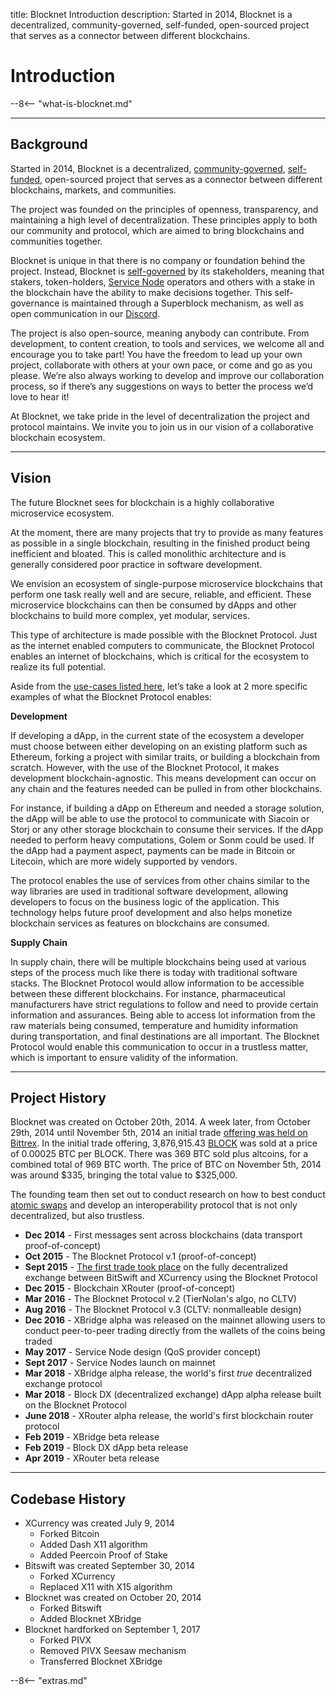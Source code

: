 title: Blocknet Introduction
description: Started in 2014, Blocknet is a decentralized, community-governed, self-funded, open-sourced project that serves as a connector between different blockchains.


# Introduction
--8<-- "what-is-blocknet.md"

---

## Background
Started in 2014, Blocknet is a decentralized, [community-governed](/governance/introduction), [self-funded](/governance/introduction#superblock), open-sourced project that serves as a connector between different blockchains, markets, and communities. 

The project was founded on the principles of openness, transparency, and maintaining a high level of decentralization. These principles apply to both our community and protocol, which are aimed to bring blockchains and communities together.

Blocknet is unique in that there is no company or foundation behind the project. Instead, Blocknet is [self-governed](/governance/introduction) by its stakeholders, meaning that stakers, token-holders, [Service Node](/service-nodes/introduction) operators and others with a stake in the blockchain have the ability to make decisions together. This self-governance is maintained through a Superblock mechanism, as well as open communication in our [Discord](https://discord.gg/2e6s7H8). 

The project is also open-source, meaning anybody can contribute. From development, to content creation, to tools and services, we welcome all and encourage you to take part! You have the freedom to lead up your own project, collaborate with others at your own pace, or come and go as you please. We’re also always working to develop and improve our collaboration process, so if there’s any suggestions on ways to better the process we’d love to hear it!

At Blocknet, we take pride in the level of decentralization the project and protocol maintains. We invite you to join us in our vision of a collaborative blockchain ecosystem.

<!-- ---

## Purpose 
- connect blockchains to basically create an internet of blockchains
- future-proof development
- remove overhead like an isp does

-->

---

## Vision
The future Blocknet sees for blockchain is a highly collaborative microservice ecosystem.

At the moment, there are many projects that try to provide as many features as possible in a single blockchain, resulting in the finished product being inefficient and bloated. This is called monolithic architecture and is generally considered poor practice in software development. 

We envision an ecosystem of single-purpose microservice blockchains that perform one task really well and are secure, reliable, and efficient. These microservice blockchains can then be consumed by dApps and other blockchains to build more complex, yet modular, services.

This type of architecture is made possible with the Blocknet Protocol. Just as the internet enabled computers to communicate, the Blocknet Protocol enables an internet of blockchains, which is critical for the ecosystem to realize its full potential.

Aside from the [use-cases listed here](/project/blocknet-whitepaper.pdf#page=37), let’s take a look at 2 more specific examples of what the Blocknet Protocol enables:

**Development**

If developing a dApp, in the current state of the ecosystem a developer must choose between either developing on an existing platform such as Ethereum, forking a project with similar traits, or building a blockchain from scratch. However, with the use of the Blocknet Protocol, it makes development blockchain-agnostic. This means development can occur on any chain and the features needed can be pulled in from other blockchains. 

For instance, if building a dApp on Ethereum and needed a storage solution, the dApp will be able to use the protocol to communicate with Siacoin or Storj or any other storage blockchain to consume their services. If the dApp needed to perform heavy computations, Golem or Sonm could be used. If the dApp had a payment aspect, payments can be made in Bitcoin or Litecoin, which are more widely supported by vendors.

The protocol enables the use of services from other chains similar to the way libraries are used in traditional software development, allowing developers to focus on the business logic of the application. This technology helps future proof development and also helps monetize blockchain services as features on blockchains are consumed.

**Supply Chain**

In supply chain, there will be multiple blockchains being used at various steps of the process much like there is today with traditional software stacks. The Blocknet Protocol would allow information to be accessible between these different blockchains. For instance, pharmaceutical manufacturers have strict regulations to follow and need to provide certain information and assurances. Being able to access lot information from the raw materials being consumed, temperature and humidity information during transportation, and final destinations are all important. The Blocknet Protocol would enable this communication to occur in a trustless matter, which is important to ensure validity of the information.

---

## Project History
Blocknet was created on October 20th, 2014. A week later, from October 29th, 2014 until November 5th, 2014 an initial trade [offering was held on Bittrex](http://digitalmoneytimes.com/blocknet-ito-token-sale-is-a-success-sale-numbers-revealed/). In the initial trade offering, 3,876,915.43 [BLOCK](/blockchain/introduction) was sold at a price of 0.00025 BTC per BLOCK. There was 369 BTC sold plus altcoins, for a combined total of 969 BTC worth. The price of BTC on November 5th, 2014 was around $335, bringing the total value to $325,000.

The founding team then set out to conduct research on how to best conduct [atomic swaps](https://en.bitcoin.it/wiki/Atomic_swap) and develop an interoperability protocol that is not only decentralized, but also trustless. 

* __Dec 2014__ - First messages sent across blockchains (data transport proof-of-concept)
* __Oct 2015__ - The Blocknet Protocol v.1 (proof-of-concept)
* __Sept 2015__ - [The first trade took place](https://twitter.com/The_Blocknet/status/643427142328549376) on the fully decentralized exchange between BitSwift and XCurrency using the Blocknet Protocol
* __Dec 2015__ - Blockchain XRouter (proof-of-concept)
* __Mar 2016__ - The Blocknet Protocol v.2 (TierNolan's algo, no CLTV)
* __Aug 2016__ - The Blocknet Protocol v.3 (CLTV: nonmalleable design)
* __Dec 2016__ - XBridge alpha was released on the mainnet allowing users to conduct peer-to-peer trading directly from the wallets of the coins being traded
* __May 2017__ - Service Node design (QoS provider concept)
* __Sept 2017__ - Service Nodes launch on mainnet
* __Mar 2018__ - XBridge alpha release, the world's first *true* decentralized exchange protocol
* __Mar 2018__ - Block DX (decentralized exchange) dApp alpha release built on the Blocknet Protocol
* __June 2018__ - XRouter alpha release, the world's first blockchain router protocol
* __Feb 2019__ - XBridge beta release
* __Feb 2019__ - Block DX dApp beta release
* __Apr 2019__ - XRouter beta release

---

## Codebase History

* XCurrency was created July 9, 2014 
	* Forked Bitcoin
	* Added Dash X11 algorithm
	* Added Peercoin Proof of Stake
* Bitswift was created September 30, 2014
	* Forked XCurrency
	* Replaced X11 with X15 algorithm
* Blocknet was created on October 20, 2014
	* Forked Bitswift
	* Added Blocknet XBridge
* Blocknet hardforked on September 1, 2017
	* Forked PIVX
	* Removed PIVX Seesaw mechanism
	* Transferred Blocknet XBridge















<script type="text/javascript">
// read instructions for related links in ../snippets/extras.md
var relatedLinks = [];
</script>

--8<-- "extras.md"





